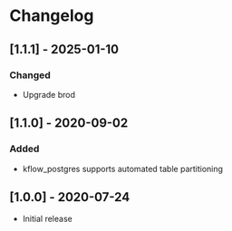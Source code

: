 # Changelog

## [1.1.1] - 2025-01-10

### Changed
- Upgrade brod

## [1.1.0] - 2020-09-02

### Added
- kflow_postgres supports automated table partitioning

## [1.0.0] - 2020-07-24

- Initial release
